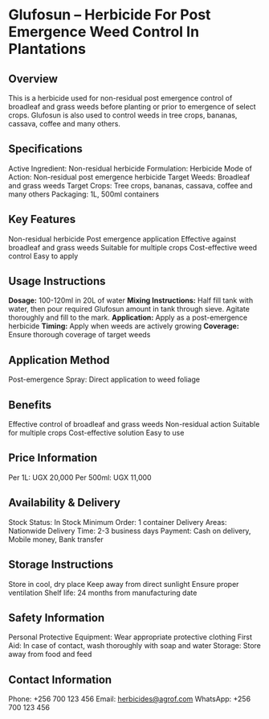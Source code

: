 # Glufosun – Herbicide For Post Emergence Weed Control In Plantations

## Overview
This is a herbicide used for non-residual post emergence control of broadleaf and grass weeds before planting or prior to emergence of select crops. Glufosun is also used to control weeds in tree crops, bananas, cassava, coffee and many others.

## Specifications
Active Ingredient: Non-residual herbicide
Formulation: Herbicide
Mode of Action: Non-residual post emergence herbicide
Target Weeds: Broadleaf and grass weeds
Target Crops: Tree crops, bananas, cassava, coffee and many others
Packaging: 1L, 500ml containers

## Key Features
Non-residual herbicide
Post emergence application
Effective against broadleaf and grass weeds
Suitable for multiple crops
Cost-effective weed control
Easy to apply

## Usage Instructions
**Dosage:** 100-120ml in 20L of water
**Mixing Instructions:** Half fill tank with water, then pour required Glufosun amount in tank through sieve. Agitate thoroughly and fill to the mark.
**Application:** Apply as a post-emergence herbicide
**Timing:** Apply when weeds are actively growing
**Coverage:** Ensure thorough coverage of target weeds

## Application Method
Post-emergence Spray: Direct application to weed foliage

## Benefits
Effective control of broadleaf and grass weeds
Non-residual action
Suitable for multiple crops
Cost-effective solution
Easy to use

## Price Information
Per 1L: UGX 20,000
Per 500ml: UGX 11,000

## Availability & Delivery
Stock Status: In Stock
Minimum Order: 1 container
Delivery Areas: Nationwide
Delivery Time: 2-3 business days
Payment: Cash on delivery, Mobile money, Bank transfer

## Storage Instructions
Store in cool, dry place
Keep away from direct sunlight
Ensure proper ventilation
Shelf life: 24 months from manufacturing date

## Safety Information
Personal Protective Equipment: Wear appropriate protective clothing
First Aid: In case of contact, wash thoroughly with soap and water
Storage: Store away from food and feed

## Contact Information
Phone: +256 700 123 456
Email: herbicides@agrof.com
WhatsApp: +256 700 123 456

